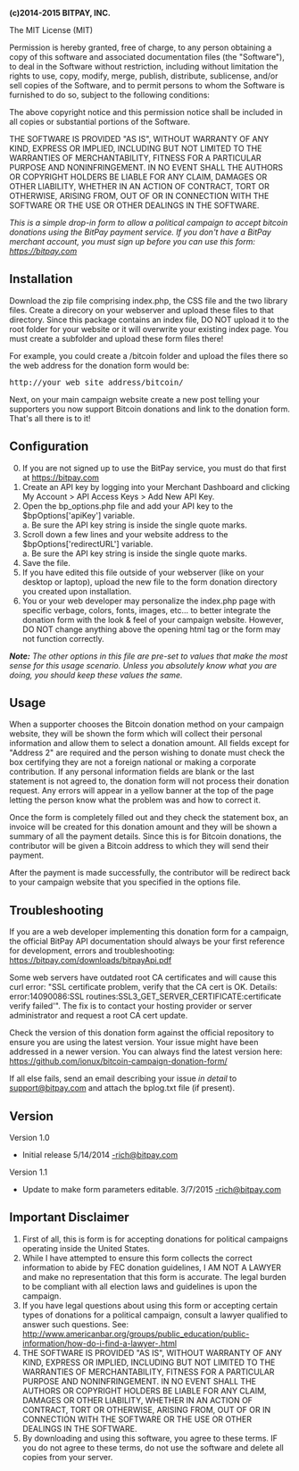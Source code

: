 <strong>(c)2014-2015 BITPAY, INC.</strong>

The MIT License (MIT)

Permission is hereby granted, free of charge, to any person obtaining a copy
of this software and associated documentation files (the "Software"), to deal
in the Software without restriction, including without limitation the rights
to use, copy, modify, merge, publish, distribute, sublicense, and/or sell
copies of the Software, and to permit persons to whom the Software is
furnished to do so, subject to the following conditions:

The above copyright notice and this permission notice shall be included in
all copies or substantial portions of the Software.

THE SOFTWARE IS PROVIDED "AS IS", WITHOUT WARRANTY OF ANY KIND, EXPRESS OR
IMPLIED, INCLUDING BUT NOT LIMITED TO THE WARRANTIES OF MERCHANTABILITY,
FITNESS FOR A PARTICULAR PURPOSE AND NONINFRINGEMENT. IN NO EVENT SHALL THE
AUTHORS OR COPYRIGHT HOLDERS BE LIABLE FOR ANY CLAIM, DAMAGES OR OTHER
LIABILITY, WHETHER IN AN ACTION OF CONTRACT, TORT OR OTHERWISE, ARISING FROM,
OUT OF OR IN CONNECTION WITH THE SOFTWARE OR THE USE OR OTHER DEALINGS IN
THE SOFTWARE.


<em>This is a simple drop-in form to allow a political campaign to accept bitcoin donations using the BitPay payment service. If you don't have a BitPay merchant account, you must sign up before you can use this form: https://bitpay.com</em>


Installation
------------
Download the zip file comprising index.php, the CSS file and the two library files. Create a direcory on your webserver and upload these files to that directory.  Since this package contains an index file, DO NOT upload it to the root folder for your website or it will overwrite your existing index page.  You must create a subfolder and upload these form files there!

For example, you could create a /bitcoin folder and upload the files there so the web address for the donation form would be:

<pre>http://your_web_site_address/bitcoin/</pre>

Next, on your main campaign website create a new post telling your supporters you now support Bitcoin donations and link to the donation form.  That's all there is to it!


Configuration
-------------
0. If you are not signed up to use the BitPay service, you must do that first at https://bitpay.com<br />
1. Create an API key by logging into your Merchant Dashboard and clicking My Account > API Access Keys > Add New API Key.<br />
2. Open the bp_options.php file and add your API key to the $bpOptions['apiKey'] variable.<br />
a. Be sure the API key string is inside the single quote marks.<br />
3. Scroll down a few lines and your website address to the $bpOptions['redirectURL'] variable.<br />
a. Be sure the API key string is inside the single quote marks.<br />
4. Save the file.
5. If you have edited this file outside of your webserver (like on your desktop or laptop), upload the new file to the form donation directory you created upon installation.
6. You or your web developer may personalize the index.php page with specific verbage, colors, fonts, images, etc... to better integrate the donation form with the look & feel of your campaign website.  However, DO NOT change anything above the opening html tag or the form may not function correctly.

<i><strong>Note:</strong> The other options in this file are pre-set to values that make the most sense for this usage scenario. Unless you absolutely know what you are doing, you should keep these values the same.</i>


Usage
-----
When a supporter chooses the Bitcoin donation method on your campaign website, they will be shown the form which will collect their personal information and allow them to select a donation amount.  All fields except for "Address 2" are required and the person wishing to donate must check the box certifying they are not a foreign national or making a corporate contribution.  If any personal information fields are blank or the last statement is not agreed to, the donation form will not process their donation request.  Any errors will appear in a yellow banner at the top of the page letting the person know what the problem was and how to correct it.

Once the form is completely filled out and they check the statement box, an invoice will be created for this donation amount and they will be shown a summary of all the payment details.  Since this is for Bitcoin donations, the contributor will be given a Bitcoin address to which they will send their payment.

After the payment is made successfully, the contributor will be redirect back to your campaign website that you specified in the options file.


Troubleshooting
----------------
If you are a web developer implementing this donation form for a campaign, the official BitPay API documentation should always be your first reference for development, errors and troubleshooting:
https://bitpay.com/downloads/bitpayApi.pdf

Some web servers have outdated root CA certificates and will cause this curl error: "SSL certificate problem, verify that the CA cert is OK. Details: error:14090086:SSL routines:SSL3_GET_SERVER_CERTIFICATE:certificate verify failed'".  The fix is to contact your hosting provider or server administrator and request a root CA cert update.

Check the version of this donation form against the official repository to ensure you are using the latest version. Your issue might have been addressed in a newer version.  You can always find the latest version here: https://github.com/ionux/bitcoin-campaign-donation-form/

If all else fails, send an email describing your issue *in detail* to support@bitpay.com and attach the bplog.txt file (if present).


Version
-------
Version 1.0
- Initial release 5/14/2014 -rich@bitpay.com

Version 1.1
- Update to make form parameters editable. 3/7/2015 -rich@bitpay.com


Important Disclaimer
--------------------
1. First of all, this is form is for accepting donations for political campaigns operating inside the United States.
2. While I have attempted to ensure this form collects the correct information to abide by FEC donation guidelines, I AM NOT A LAWYER and make no representation that this form is accurate.  The legal burden to be compliant with all election laws and guidelines is upon the campaign.
3. If you have legal questions about using this form or accepting certain types of donations for a political campaign, consult a lawyer qualified to answer such questions.  See: http://www.americanbar.org/groups/public_education/public-information/how-do-i-find-a-lawyer-.html
4. THE SOFTWARE IS PROVIDED "AS IS", WITHOUT WARRANTY OF ANY KIND, EXPRESS OR IMPLIED, INCLUDING BUT NOT LIMITED TO THE WARRANTIES OF MERCHANTABILITY, FITNESS FOR A PARTICULAR PURPOSE AND NONINFRINGEMENT. IN NO EVENT SHALL THE AUTHORS OR COPYRIGHT HOLDERS BE LIABLE FOR ANY CLAIM, DAMAGES OR OTHER LIABILITY, WHETHER IN AN ACTION OF CONTRACT, TORT OR OTHERWISE, ARISING FROM, OUT OF OR IN CONNECTION WITH THE SOFTWARE OR THE USE OR OTHER DEALINGS IN THE SOFTWARE.
5. By downloading and using this software, you agree to these terms.  IF you do not agree to these terms, do not use the software and delete all copies from your server.
